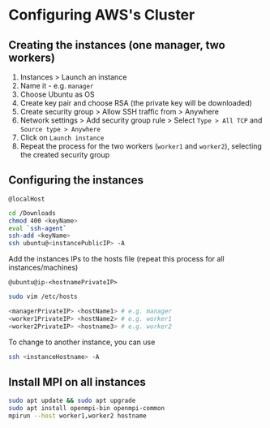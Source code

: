 # Configuring AWS's Cluster

## Creating the instances (one manager, two workers)

1. Instances > Launch an instance
2. Name it - e.g. `manager`
3. Choose Ubuntu as OS
4. Create key pair and choose RSA (the private key will be downloaded)
5. Create security group > Allow SSH traffic from > Anywhere
6. Network settings > Add security group rule > Select `Type > All TCP` and `Source type > Anywhere`
7. Click on `Launch instance`
8. Repeat the process for the two workers (`worker1` and `worker2`), selecting the created security group

## Configuring the instances

`@localHost`

```bash
cd /Downloads
chmod 400 <keyName>
eval `ssh-agent`
ssh-add <keyName>
ssh ubuntu@<instancePublicIP> -A
```

Add the instances IPs to the hosts file (repeat this process for all instances/machines)

`@ubuntu@ip-<hostnamePrivateIP>`

```bash
sudo vim /etc/hosts

<managerPrivateIP> <hostName1> # e.g. manager
<worker1PrivateIP> <hostName2> # e.g. worker1
<worker2PrivateIP> <hostname3> # e.g. worker2
```

To change to another instance, you can use

```bash
ssh <instanceHostname> -A
```

## Install MPI on all instances

```bash
sudo apt update && sudo apt upgrade
sudo apt install openmpi-bin openmpi-common
mpirun --host worker1,worker2 hostname
```



